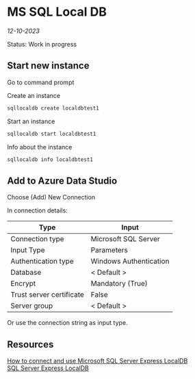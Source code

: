 # MS SQL Local DB

*12-10-2023*

Status: Work in progress

## Start new instance

Go to command prompt

Create an instance

```bat
sqllocaldb create localdbtest1
```

Start an instance

```bat
sqllocaldb start localdbtest1
```

Info about the instance

```bat
sqllocaldb info localdbtest1
```

## Add to Azure Data Studio

Choose (Add) New Connection

In connection details:

| Type                     | Input                  |
|--------------------------|------------------------|
| Connection type          | Microsoft SQL Server   |
| Input Type               | Parameters             |
| Authentication type      | Windows Authentication |
| Database                 | < Default >            |
| Encrypt                  | Mandatory (True)       |
| Trust server certificate | False                  |
| Server group             | < Default >            |

Or use the connection string as input type.

## Resources

[How to connect and use Microsoft SQL Server Express LocalDB](https://www.sqlshack.com/how-to-connect-and-use-microsoft-sql-server-express-localdb/)  
[SQL Server Express LocalDB](https://learn.microsoft.com/en-us/sql/database-engine/configure-windows/sql-server-express-localdb?view=sql-server-ver16)  